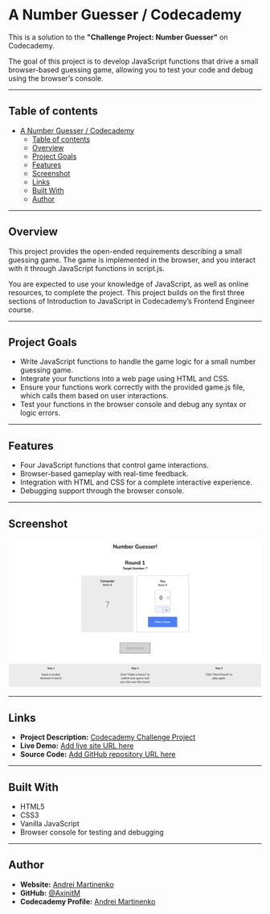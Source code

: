 # A Number Guesser / Codecademy

This is a solution to the **"Challenge Project: Number Guesser"** on Codecademy.

The goal of this project is to develop JavaScript functions that drive a small browser-based guessing game, allowing you to test your code and debug using the browser’s console.

---

## Table of contents

- [A Number Guesser / Codecademy](#a-number-guesser--codecademy)
  - [Table of contents](#table-of-contents)
  - [Overview](#overview)
  - [Project Goals](#project-goals)
  - [Features](#features)
  - [Screenshot](#screenshot)
  - [Links](#links)
  - [Built With](#built-with)
  - [Author](#author)
 
---

## Overview

This project provides the open-ended requirements describing a small guessing game. The game is implemented in the browser, and you interact with it through JavaScript functions in script.js.

You are expected to use your knowledge of JavaScript, as well as online resources, to complete the project. This project builds on the first three sections of Introduction to JavaScript in Codecademy’s Frontend Engineer course.

---

## Project Goals

- Write JavaScript functions to handle the game logic for a small number guessing game.
- Integrate your functions into a web page using HTML and CSS.
- Ensure your functions work correctly with the provided game.js file, which calls them based on user interactions.
- Test your functions in the browser console and debug any syntax or logic errors.

---

## Features

- Four JavaScript functions that control game interactions.
- Browser-based gameplay with real-time feedback.
- Integration with HTML and CSS for a complete interactive experience.
- Debugging support through the browser console.

---

## Screenshot

![](screenshot.png)

---

## Links

- **Project Description:** [Codecademy Challenge Project](https://www.codecademy.com/journeys/front-end-engineer/paths/fecj-22-building-interactive-websites/tracks/fecj-22-javascript-syntax-part-i/modules/wdcp-22-number-guesser-0b03857c-d568-47a9-9867-c73f1536d20c/projects/number-guesser-independent-practice)
- **Live Demo:** [Add live site URL here](https://your-live-site-url.com)
- **Source Code:** [Add GitHub repository URL here](https://github.com/...)

---

## Built With

- HTML5
- CSS3
- Vanilla JavaScript
- Browser console for testing and debugging

---

## Author

- **Website:** [Andrei Martinenko](https://www.frontender.biz/)  
- **GitHub:** [@AxinitM](https://github.com/AxinitM)  
- **Codecademy Profile:** [Andrei Martinenko](https://www.codecademy.com/profiles/system5869051486)